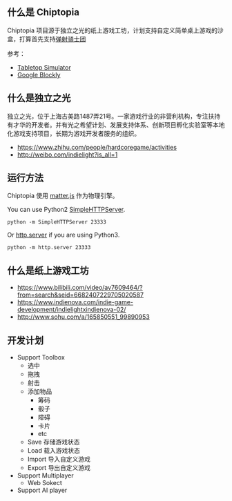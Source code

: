 ## 什么是 Chiptopia
Chiptopia 项目源于独立之光的纸上游戏工坊，计划支持自定义简单桌上游戏的沙盒，打算首先支持[弹射骑士团](https://github.com/lychees/chiptopia/blob/master/PLAYBOOK.MD)

参考：
- [Tabletop Simulator](http://store.steampowered.com/app/286160/Tabletop_Simulator/)
- [Google Blockly](https://developers.google.com/blockly/)

## 什么是独立之光
独立之光，位于上海古美路1487弄21号。一家游戏行业的非营利机构，专注扶持有才华的开发者。并有光之希望计划、发展支持体系、创新项目孵化实验室等本地化游戏支持项目，长期为游戏开发者服务的组织。

- https://www.zhihu.com/people/hardcoregame/activities
- http://weibo.com/indielight?is_all=1

## 运行方法

Chiptopia 使用 [matter.js](http://brm.io/matter-js/) 作为物理引擎。

You can use Python2 [SimpleHTTPServer](https://docs.python.org/2/library/simplehttpserver.html).
~~~~
python -m SimpleHTTPServer 23333
~~~~

Or [http.server](https://docs.python.org/3/library/http.server.html?highlight=http%20server#module-http.server) if you are using Python3.
~~~~
python -m http.server 23333
~~~~

## 什么是纸上游戏工坊

- https://www.bilibili.com/video/av7609464/?from=search&seid=6682407229705020587
- https://www.indienova.com/indie-game-development/indielightxindienova-02/
- http://www.sohu.com/a/165850551_99890953

## 开发计划
- Support Toolbox
	- 选中
 	- 拖拽
 	- 射击
 	- 添加物品
  		- 筹码
  		- 骰子	
  		- 障碍
  		- 卡片
  		- etc
 	- Save 存储游戏状态
 	- Load 载入游戏状态
 	- Import 导入自定义游戏
 	- Export 导出自定义游戏
- Support Multiplayer
	- Web Sokect
- Support AI player
